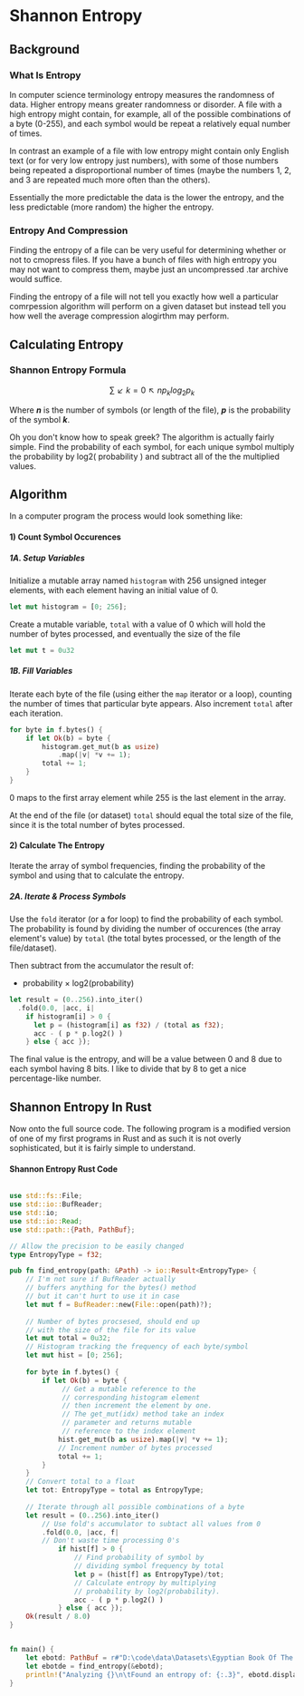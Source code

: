 # Shannon Entropy
## Background
### What Is Entropy
In computer science terminology entropy measures the randomness of data.  Higher entropy means greater randomness or disorder.  A file with a high entropy might contain, for example, all of the possible combinations of a byte (0-255), and each symbol would be repeat a relatively equal number of times.

In contrast an example of a file with low entropy might contain only English text (or for very low entropy just numbers), with some of those numbers being repeated a disproportional number of times (maybe the numbers 1, 2, and 3 are repeated much more often than the others).

Essentially the more predictable the data is the lower the entropy, and the less predictable (more random) the higher the entropy.

### Entropy And Compression
Finding the entropy of a file can be very useful for determining whether or not to cmopress files.  If you have a bunch of files with high entropy you may not want to compress them, maybe just an uncompressed .tar archive would suffice.

Finding the entropy of a file will not tell you exactly how well a particular comrpession algorithm will perform on a given dataset but instead tell you how well the average compression alogirthm may perform.

## Calculating Entropy
### Shannon Entropy Formula
<!-- Original Markdown Forumula  -\sum_{k=1}^{n} p_k log_2 p_k  -->
<!-- jqMath formula  $$∑↙{k=0}↖n p_k log_2 p_k$$  -->

$$∑↙{k=0}↖n p_k log_2 p_k$$

Where _**n**_ is the number of symbols (or length of the file), _**p**_ is the probability of the symbol _**k**_.

Oh you don't know how to speak greek?  The algorithm is actually fairly simple.  Find the probability of each symbol, for each unique symbol multiply the probability by log2( probability ) and subtract all of the the multiplied values.

## Algorithm
In a computer program the process would look something like:
#### 1) Count Symbol Occurences

##### 1A. Setup Variables
Initialize a mutable array named `histogram` with 256 unsigned integer elements, with each element having an initial value of 0.
```rust
let mut histogram = [0; 256];
```

Create a mutable variable, `total` with a value of 0 which will hold the number of bytes processed, and eventually the size of the file
```rust
let mut t = 0u32
```

##### 1B. Fill Variables
Iterate each byte of the file (using either the `map` iterator or a loop), counting the number of times that particular byte appears.  Also increment `total` after each iteration.
```rust
for byte in f.bytes() {
    if let Ok(b) = byte {
        histogram.get_mut(b as usize)
            .map(|v| *v += 1);
        total += 1;
    }
}

```

0 maps to the first array element while 255 is the last element in the array.

At the end of the file (or dataset) `total` should equal the total size of the file, since it is the total number of bytes processed.

#### 2) Calculate The Entropy
Iterate the array of symbol frequencies, finding the probability of the symbol and using that to calculate the entropy.

##### 2A. Iterate & Process Symbols
Use the `fold` iterator (or a for loop) to find the probability of each symbol.  The probability is found by dividing the number of occurences (the array element's value) by `total` (the total bytes processed, or the length of the file/dataset).

Then subtract from the accumulator the result of:

- probability &times; log2(probability)

```rust
let result = (0..256).into_iter()
  .fold(0.0, |acc, i|
    if histogram[i] > 0 {
      let p = (histogram[i] as f32) / (total as f32);
      acc - ( p * p.log2() )
    } else { acc });

```


The final value is the entropy, and will be a value between 0 and 8 due to each symbol having 8 bits.  I like to divide that by 8 to get a nice percentage-like number.


## Shannon Entropy In Rust
Now onto the full source code.  The following program is a modified version of one of my first programs in Rust and as such it is not overly sophisticated, but it is fairly simple to understand.

#### Shannon Entropy Rust Code

```rust

use std::fs::File;
use std::io::BufReader;
use std::io;
use std::io::Read;
use std::path::{Path, PathBuf};

// Allow the precision to be easily changed
type EntropyType = f32;

pub fn find_entropy(path: &Path) -> io::Result<EntropyType> {
    // I'm not sure if BufReader actually 
    // buffers anything for the bytes() method
    // but it can't hurt to use it in case
    let mut f = BufReader::new(File::open(path)?);
    
    // Number of bytes procsesed, should end up
    // with the size of the file for its value
    let mut total = 0u32;
    // Histogram tracking the frequency of each byte/symbol
    let mut hist = [0; 256];
    
    for byte in f.bytes() {
        if let Ok(b) = byte {
             // Get a mutable reference to the
             // corresponding histogram element
             // then increment the element by one.
             // The get_mut(idx) method take an index
             // parameter and returns mutable
             // reference to the index element
            hist.get_mut(b as usize).map(|v| *v += 1);
            // Increment number of bytes processed
            total += 1;
        }
    }
    // Convert total to a float
    let tot: EntropyType = total as EntropyType;
    
    // Iterate through all possible combinations of a byte
    let result = (0..256).into_iter()
        // Use fold's accumulator to subtact all values from 0
        .fold(0.0, |acc, f| 
        // Don't waste time processing 0's
            if hist[f] > 0 { 
                // Find probability of symbol by
                // dividing symbol frequency by total
                let p = (hist[f] as EntropyType)/tot;
                // Calculate entropy by multiplying
                // probability by log2(probability).
                acc - ( p * p.log2() ) 
            } else { acc });
    Ok(result / 8.0)
}


fn main() {
    let ebotd: PathBuf = r#"D:\code\data\Datasets\Egyptian Book Of The Dead.doc"#.into();
    let ebotde = find_entropy(&ebotd);
    println!("Analyzing {}\n\tFound an entropy of: {:.3}", ebotd.display(), ebotde.unwrap());
}

```
